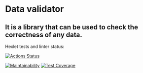 # Data validator 
## It is a library that can be used to check the correctness of any data.
Hexlet tests and linter status:

[![Actions Status](https://github.com/KarUrals/java-project-78/workflows/hexlet-check/badge.svg)](https://github.com/KarUrals/java-project-78/actions)

[![Maintainability](https://api.codeclimate.com/v1/badges/62e9408a2582cf608b5e/maintainability)](https://codeclimate.com/github/KarUrals/java-project-78/maintainability)
[![Test Coverage](https://api.codeclimate.com/v1/badges/62e9408a2582cf608b5e/test_coverage)](https://codeclimate.com/github/KarUrals/java-project-78/test_coverage)